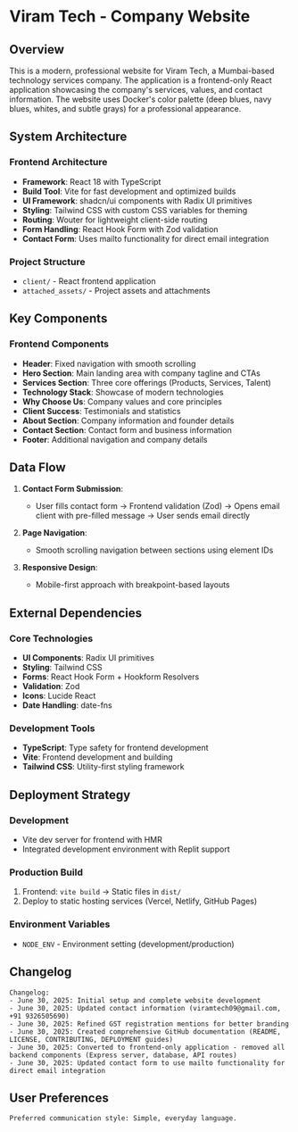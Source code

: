# Viram Tech - Company Website

## Overview

This is a modern, professional website for Viram Tech, a Mumbai-based technology services company. The application is a frontend-only React application showcasing the company's services, values, and contact information. The website uses Docker's color palette (deep blues, navy blues, whites, and subtle grays) for a professional appearance.

## System Architecture

### Frontend Architecture
- **Framework**: React 18 with TypeScript
- **Build Tool**: Vite for fast development and optimized builds
- **UI Framework**: shadcn/ui components with Radix UI primitives
- **Styling**: Tailwind CSS with custom CSS variables for theming
- **Routing**: Wouter for lightweight client-side routing
- **Form Handling**: React Hook Form with Zod validation
- **Contact Form**: Uses mailto functionality for direct email integration

### Project Structure
- `client/` - React frontend application
- `attached_assets/` - Project assets and attachments

## Key Components

### Frontend Components
- **Header**: Fixed navigation with smooth scrolling
- **Hero Section**: Main landing area with company tagline and CTAs
- **Services Section**: Three core offerings (Products, Services, Talent)
- **Technology Stack**: Showcase of modern technologies
- **Why Choose Us**: Company values and core principles
- **Client Success**: Testimonials and statistics
- **About Section**: Company information and founder details
- **Contact Section**: Contact form and business information
- **Footer**: Additional navigation and company details

## Data Flow

1. **Contact Form Submission**:
   - User fills contact form → Frontend validation (Zod) → Opens email client with pre-filled message → User sends email directly
   
2. **Page Navigation**:
   - Smooth scrolling navigation between sections using element IDs
   
3. **Responsive Design**:
   - Mobile-first approach with breakpoint-based layouts

## External Dependencies

### Core Technologies
- **UI Components**: Radix UI primitives
- **Styling**: Tailwind CSS
- **Forms**: React Hook Form + Hookform Resolvers
- **Validation**: Zod
- **Icons**: Lucide React
- **Date Handling**: date-fns

### Development Tools
- **TypeScript**: Type safety for frontend development
- **Vite**: Frontend development and building
- **Tailwind CSS**: Utility-first styling framework

## Deployment Strategy

### Development
- Vite dev server for frontend with HMR
- Integrated development environment with Replit support

### Production Build
1. Frontend: `vite build` → Static files in `dist/`
2. Deploy to static hosting services (Vercel, Netlify, GitHub Pages)

### Environment Variables
- `NODE_ENV` - Environment setting (development/production)

## Changelog
```
Changelog:
- June 30, 2025: Initial setup and complete website development
- June 30, 2025: Updated contact information (viramtech09@gmail.com, +91 9326505690)
- June 30, 2025: Refined GST registration mentions for better branding
- June 30, 2025: Created comprehensive GitHub documentation (README, LICENSE, CONTRIBUTING, DEPLOYMENT guides)
- June 30, 2025: Converted to frontend-only application - removed all backend components (Express server, database, API routes)
- June 30, 2025: Updated contact form to use mailto functionality for direct email integration
```

## User Preferences
```
Preferred communication style: Simple, everyday language.
```